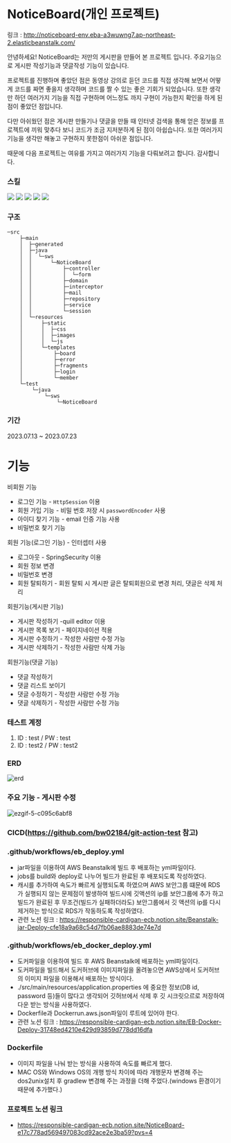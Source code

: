 # NoticeBoard(개인 프로젝트)
링크 : http://noticeboard-env.eba-a3wuwng7.ap-northeast-2.elasticbeanstalk.com/

안녕하세요! NoticeBoard는 저만의 게시판을 만들어 본 프로젝트 입니다. 주요기능으로 게시판 작성기능과 댓글작성 기능이 있습니다. 

프로젝트를 진행하며 좋았던 점은 동영상 강의로 듣던 코드를 직접 생각해 보면서 어떻게 코드를 짜면 좋을지 생각하며 코드를 짤 수 있는 좋은 기회가 되었습니다. 또한 생각만 하던 여러가지 기능을 직접 구현하며 어느정도 까지 구현이 가능한지 확인을 하게 된 점이 좋았던 점입니다.

다만 아쉬웠던 점은 게시판 만들기나 댓글을 만들 때 인터넷 검색을 통해 얻은 정보를 프로젝트에 끼워 맞추다 보니 코드가 조금 지저분하게 된 점이 아쉽습니다. 또한 여러가지 기능을 생각만 해놓고 구현하지 못한점이 아쉬운 점입니다.

때문에 다음 프로젝트는 여유를 가지고 여러가지 기능을 다뤄보려고 합니다. 감사합니다.

### 스킬

 <img src="https://img.shields.io/badge/springboot 2.7.13-6DB33F?style=flat&logo=springboot&logoColor=white"/>  <img src="https://img.shields.io/badge/JPA-blue?style=flat"/> <img src="https://img.shields.io/badge/thymeleaf-black?style=flat&logo=thymeleaf&logoColor=005F0F"/> <img src="https://img.shields.io/badge/Elastic Beanstalk-yellow?style=flat&logo=amazonaws&logoColor=#232F3E"/> <img src="https://img.shields.io/badge/GitHub Actions-red?style=flat&logo=githubactions&logoColor=2088FF"/>

### 구조
~~~
─src
    ├─main
    │  ├─generated
    │  ├─java
    │  │  └─sws
    │  │      └─NoticeBoard
    │  │          ├─controller
    │  │          │  └─form
    │  │          ├─domain
    │  │          ├─interceptor
    │  │          ├─mail
    │  │          ├─repository
    │  │          ├─service
    │  │          └─session
    │  └─resources
    │      ├─static
    │      │  ├─css
    │      │  ├─images
    │      │  └─js
    │      └─templates
    │          ├─board
    │          ├─error
    │          ├─fragments
    │          ├─login
    │          └─member
    └─test
        └─java
            └─sws
                └─NoticeBoard
~~~

### 기간
2023.07.13 ~ 2023.07.23

<H1>기능</H1>

비회원 기능

- 로그인 기능 - `HttpSession` 이용
- 회원 가입 기능 - 비밀 번호 저장 시 `passwordEncoder`  사용
- 아이디 찾기 기능 - email 인증 기능 사용
- 비밀번호 찾기 기능

회원 기능(로그인 기능) - 인터셉터 사용

- 로그아웃 - SpringSecurity 이용
- 회원 정보 변경
- 비밀번호 변경
- 회원 탈퇴하기 - 회원 탈퇴 시 게시판 글은 탈퇴회원으로 변경 처리, 댓글은 삭제 처리

회원기능(게시판 기능)

- 게시판 작성하기 -quill editor 이용
- 게시판 목록 보기 - 페이지네이션 적용
- 게시판 수정하기 - 작성한 사람만 수정 가능
- 게시판 삭제하기 - 작성한 사람만 삭제 가능

회원기능(댓글 기능)

- 댓글 작성하기
- 댓글 리스트 보이기
- 댓글 수정하기 - 작성한 사람만 수정 가능
- 댓글 삭제하기 - 작성한 사람만 수정 가능

### 테스트 계정
1. ID : test  /  PW : test
2. ID : test2 / PW : test2

### ERD

![erd](https://github.com/bw02184/NoticeBoard/assets/102367393/89da8996-71d9-49cc-b03c-491475af86b4)

### 주요 기능 - 게시판 수정
![ezgif-5-c095c6abf8](https://github.com/bw02184/NoticeBoard/assets/102367393/a93ede3b-6d0a-4648-af72-46e8e7f1dbfb)

### CICD(https://github.com/bw02184/git-action-test 참고)
### .github/workflows/eb_deploy.yml
- jar파일을 이용하여 AWS Beanstalk에 빌드 후 배포하는 yml파일이다.
- jobs를 build와 deploy로 나누어 빌드가 완료된 후 배포되도록 작성하였다.
- 캐시를 추가하여 속도가 빠르게 실행되도록 하였으며 AWS 보안그룹 떄문에 RDS가 실행되지 않는 문제점이 발생하여 빌드시에 깃액션의 ip를 보안그룹에 추가 하고 빌드가 완료된 후 무조건(빌드가 실패하더라도) 보안그룹에서 깃 액션의 ip를 다시 제거하는 방식으로 RDS가 작동하도록 작성하였다.
- 관련 노션 링크 : https://responsible-cardigan-ecb.notion.site/Beanstalk-jar-Deploy-cfe18a9a68c54d7fb06ae8883de74e7d

### .github/workflows/eb_docker_deploy.yml
- 도커파일을 이용하여 빌드 후 AWS Beanstalk에 배포하는 yml파일이다.
- 도커파일을 빌드해서 도커허브에 이미지파일을 올려놓으면 AWS상에서 도커허브의 이미지 파일을 이용해서 배포하는 방식이다.
- ./src/main/resources/application.properties 에 중요한 정보(DB id, password 등)들이 많다고 생각되어 깃허브에서 삭제 후 깃 시크릿으르로 저장하여 다운 받는 방식을 사용하였다.
-  Dockerfile과 Dockerrun.aws.json파일이 루트에 있어야 한다.
-  관련 노션 링크 : https://responsible-cardigan-ecb.notion.site/EB-Docker-Deploy-31748ed4210e429d93859d778dd16dfa

### Dockerfile
- 이미지 파일을 나눠 받는 방식을 사용하여 속도를 빠르게 했다.
- MAC OS와 Windows OS의 개행 방식 차이에 따라 개행문자 변경해 주는 dos2unix설치 후 gradlew 변경해 주는 과정을 더해 주었다.(windows 환경이기 때문에 추가했다.)

### 프로젝트 노션 링크
- https://responsible-cardigan-ecb.notion.site/NoticeBoard-e17c778ad569497083cd92ace2e3ba59?pvs=4
